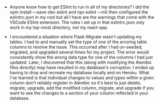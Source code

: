 + Anyone know how to get ESlint to run in all of my directories? I did the npm install —save-dev eslint and npx eslint —init then configured the eslintrc.json in my root but all I have are the warnings that come with the VSCode ESlint extension. The rules I set up in that eslintrc.json only work in my top-most directory, not my react-app.

+ I encountered a situation where Flask-Migrate wasn't updating my tables. I had to and manually set the type of one of the erroring table columns to resolve the issue. This occurred after I had un-seeded, migrated, and upgraded several times for my project. The error would consistently show the wrong data type for one of the columns I had just updated. Later, I discovered that this (along with modifying the Alembic files directly) may have resulted in my database's corruption. I ended up having to drop and recreate my database locally and on Heroku. What I've learned is that individual changes to values and types within a given column don't reliably register in Alembic so it's best to just delete, migrate, upgrade, add the modified column, migrate, and upgrade if you want to see the changes to a section of your column reflected in your database.